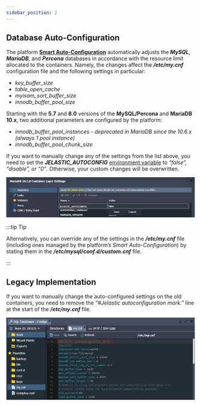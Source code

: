 ```yaml
---
sidebar_position: 2
---
```


## Database Auto-Configuration

The platform [**Smart Auto-Configuration**](https://cloudmydc.com/) automatically adjusts the **_MySQL_**, **_MariaDB_**, and **_Percona_** databases in accordance with the resource limit allocated to the containers. Namely, the changes affect the **_/etc/my.cnf_** configuration file and the following settings in particular:

- _key_buffer_size_
- _table_open_cache_
- _myisam_sort_buffer_size_
- _innodb_buffer_pool_size_

Starting with the **5.7** and **8.0** versions of the **MySQL/Percona** and **MariaDB 10.x**, two additional parameters are configured by the platform:

- _innodb_buffer_pool_instances - deprecated in MariaDB since the 10.6.x (always 1 pool instance)_
- _innodb_buffer_pool_chunk_size_

If you want to manually change any of the settings from the list above, you need to set the **_JELASTIC_AUTOCONFIG_** [environment variable](https://cloudmydc.com/) to _“false”, “disable”, or “0”_. Otherwise, your custom changes will be overwritten.

<div style={{
    display:'flex',
    justifyContent: 'center',
    margin: '0 0 1rem 0'
}}>

![Locale Dropdown](./img/DatabaseAuto-Configuration/01-paas-autoconfig-variable.png)

</div>

:::tip Tip

Alternatively, you can override any of the settings in the **_/etc/my.cnf_** file (including ones managed by the platform’s _Smart Auto-Configuration_) by stating them in the **_/etc/mysql/conf.d/custom.cnf_** file.

:::

## Legacy Implementation

If you want to manually change the auto-configured settings on the old containers, you need to remove the _“#Jelastic autoconfiguration mark.”_ line at the start of the **_/etc/my.cnf_** file.

<div style={{
    display:'flex',
    justifyContent: 'center',
    margin: '0 0 1rem 0'
}}>

![Locale Dropdown](./img/DatabaseAuto-Configuration/02-paas-autoconfiguration-mark.png)

</div>
